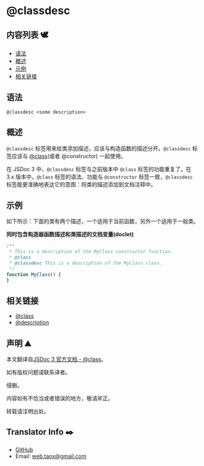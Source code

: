 # @classdesc

## 内容列表 🕊️

* [语法](#syntax "syntax")
* [概述](#overview "overview")
* [示例](#examples "examples")
* [相关链接](#related "related links")

## <span id="syntax">语法</span>

`@classdesc <some description>`

## <span id="overview">概述</span>

`@classdesc` 标签用来给类添加描述，应该与构造函数的描述分开。`@classdesc` 标签应该与 [@class](https://ninjiahub.github.io/JSDoc/docs/tags/class "tag @class")(或者 @constructor) 一起使用。

在 JSDoc 3 中，`@classdesc` 标签与之前版本中 `@class` 标签的功能重复了。在 3.x 版本中，`@class` 标签的语法、功能与 `@constructor` 标签一致，`@classdesc` 标签能更准确地表达它的意图：将类的描述添加到文档注释中。

## <span id="examples">示例</span>

如下所示：下面的类有两个描述，一个适用于当前函数，另外一个适用于一般类。

**同时包含构造器函数描述和类描述的文档变量(doclet)**

```javascript
/**
 * This is a description of the MyClass constructor function.
 * @class
 * @classdesc This is a description of the MyClass class.
 */
function MyClass() {
}
```
## <span id="related">相关链接</span>

* [@class](https://ninjiahub.github.io/JSDoc/docs/tags/class "tag @class")
* [@description](https://ninjiahub.github.io/JSDoc/docs/tags/description "tag @description")

## 声明 ⛰️

本文翻译自[JSDoc 3 官方文档 - @class](http://usejsdoc.org/tags-classdesc.html "tag @class")。

如有版权问题请联系译者。

侵删。

内容如有不恰当或者错误的地方，敬请斧正。

转载请注明出处。

## Translator Info ✒️

* [GitHub](https://github.com/Tao-Quixote)
* Email: <web.taox@gmail.com>